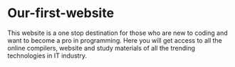 # Our-first-website
This website is a one stop destination for those who are new to coding and want to become a pro in programming. Here you will get access to all the online compilers, website and study materials of all the trending technologies in IT industry.
